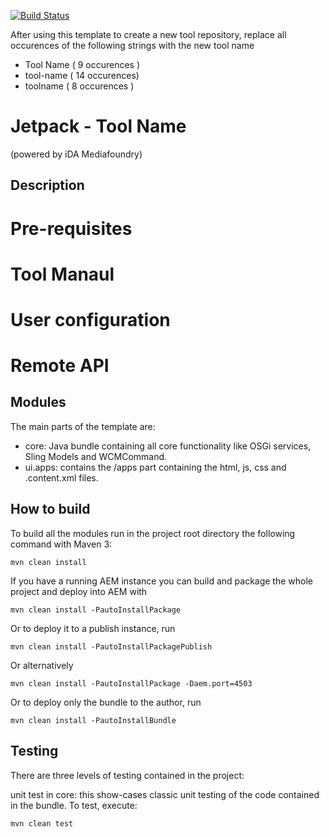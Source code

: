 [![Build Status](https://travis-ci.org/ida-mediafoundry/jetpack-tool-name.svg?branch=master)](https://travis-ci.org/ida-mediafoundry/jetpack-tool-name)

After using this template to create a new tool repository,
replace all occurences of the following strings with the new tool name

- Tool Name ( 9 occurences ) 
- tool-name ( 14 occurences)
- toolname ( 8 occurences )


# Jetpack - Tool Name
(powered by iDA Mediafoundry)

## Description

# Pre-requisites

# Tool Manaul

# User configuration

# Remote API


## Modules

The main parts of the template are:

* core: Java bundle containing all core functionality like OSGi services, Sling Models and WCMCommand.
* ui.apps: contains the /apps part containing the html, js, css and .content.xml files.

## How to build

To build all the modules run in the project root directory the following command with Maven 3:

    mvn clean install

If you have a running AEM instance you can build and package the whole project and deploy into AEM with  

    mvn clean install -PautoInstallPackage
    
Or to deploy it to a publish instance, run

    mvn clean install -PautoInstallPackagePublish
    
Or alternatively

    mvn clean install -PautoInstallPackage -Daem.port=4503

Or to deploy only the bundle to the author, run

    mvn clean install -PautoInstallBundle

## Testing

There are three levels of testing contained in the project:

unit test in core: this show-cases classic unit testing of the code contained in the bundle. To test, execute:

    mvn clean test
